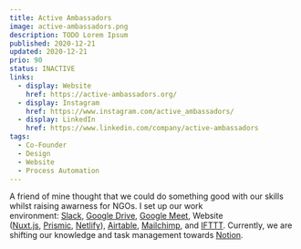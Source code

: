 ```yaml
---
title: Active Ambassadors
image: active-ambassadors.png
description: TODO Lorem Ipsum
published: 2020-12-21
updated: 2020-12-21
prio: 90
status: INACTIVE
links:
  - display: Website
    href: https://active-ambassadors.org/
  - display: Instagram
    href: https://www.instagram.com/active_ambassadors/
  - display: LinkedIn
    href: https://www.linkedin.com/company/active-ambassadors
tags:
  - Co-Founder
  - Design
  - Website
  - Process Automation
---
```


A friend of mine thought that we could do something good with our skills whilst raising awarness for NGOs. I set up our work environment: [Slack](https://slack.com/intl/en-de/), [Google Drive](https://www.google.com/intl/en_in/drive/), [Google Meet](https://meet.google.com/), Website ([Nuxt.js](https://nuxtjs.org/), [Prismic](https://prismic.io/), [Netlify](https://www.netlify.com/)), [Airtable](https://airtable.com/), [Mailchimp](https://mailchimp.com/), and [IFTTT](https://ifttt.com/). Currently, we are shifting our knowledge and task management towards [Notion](https://www.notion.so/).
